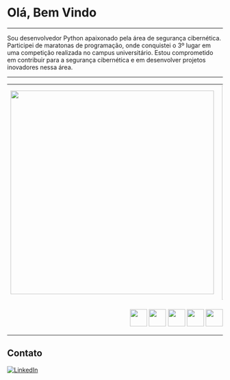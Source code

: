 # Olá, Bem Vindo

---
Sou desenvolvedor Python apaixonado pela área de segurança cibernética. Participei de maratonas de programação, 
onde conquistei o 3º lugar em uma competição realizada no campus universitário. 
Estou comprometido em contribuir para a segurança cibernética e em desenvolver projetos inovadores nessa área.

---

<center>
<table>
    <tr>
        <td><img width="475px" align="left" src="https://github-readme-stats.vercel.app/api/top-langs/?username=Cosme-CR&layout=compact&theme=dark" /></td>
        <td><img width="500px" align="left" src="https://github-readme-stats.vercel.app/api?username=Cosme-CR&theme=dark"/></td>
    </tr>  
  <tr>
    <td colspan="2">
      <p align="center">
        <img align="center" src="https://cdn.jsdelivr.net/gh/devicons/devicon/icons/cplusplus/cplusplus-original.svg" width="40" height="40" />
        <img align="center" src="https://cdn.jsdelivr.net/gh/devicons/devicon/icons/python/python-original.svg" width="40" height="40" />
        <img align="center" src="https://cdn.jsdelivr.net/gh/devicons/devicon/icons/arduino/arduino-original-wordmark.svg" width="40" height="40" />
        <img align="center" src="https://cdn.jsdelivr.net/gh/devicons/devicon/icons/javascript/javascript-original.svg" width="40" height="40" />
        <img align="center" src="https://cdn.jsdelivr.net/gh/devicons/devicon/icons/html5/html5-original.svg" width="40" height="40" />
        <img align="center" src="https://cdn.jsdelivr.net/gh/devicons/devicon/icons/css3/css3-original-wordmark.svg" width="40" height="40" />
        <img align="center" src="https://cdn.jsdelivr.net/gh/devicons/devicon/icons/django/django-plain.svg" width="40" height="40" />
        <img align="center" src="https://cdn.jsdelivr.net/gh/devicons/devicon/icons/java/java-original.svg" width="40" height="40" />
        <img align="center" src="https://cdn.jsdelivr.net/gh/devicons/devicon/icons/php/php-original.svg" width="40" height="40" />
        <img align="center" src="https://cdn.jsdelivr.net/gh/devicons/devicon/icons/docker/docker-plain.svg" width="40" height="40" />
       </p>
    </td>
  </tr>
</table>
</center>  

## Contato

<a href="https://www.linkedin.com/in/cosme-ribeiro"><img src="https://img.shields.io/badge/-LinkedIn-blue?style=for-the-badge&logo=linkedin&logoColor=white" alt="LinkedIn"></a>




